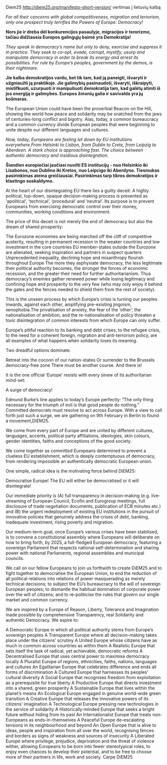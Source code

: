Diem25 http://diem25.org/manifesto-short-version/ vertimas į lietuvių kalbą

*For all their concerns with global competitiveness, migration and terrorism, only one prospect truly terrifies the Powers of Europe: Democracy!*

**Nors jie ir dreba dėl konkurencijos pasaulyje, migracijos ir terorizmo, tačiau didžiausia Europos galingųjų baimė yra Demokratija!**

*They speak in democracy’s name but only to deny, exorcise and suppress it in practice. They seek to co-opt, evade, corrupt, mystify, usurp and manipulate democracy in order to break its energy and arrest its possibilities. For rule by Europe’s peoples, government by the demos, is their nightmare.*

**Jie kalba demokratijos vardu, bet tik tam, kad ją paneigti, išvaryti ir užgniaužti ją praktikoje. Jie galimybių pasinaudoti, išvaryti, iškraipyti, mistifkuoti, uzurpuoti ir manipuliuoti demokratija tam, kad galėtų atimti iš jos energiją ir galimybes. Europos žmonių galia ir savivalda yra jų košmaras.**

The European Union could have been the proverbial Beacon on the Hill, showing the world how peace and solidarity may be snatched from the jaws of centuries-long conflict and bigotry. Alas, today, a common bureaucracy and a common currency divide European peoples that were beginning to unite despite our different languages and cultures.

*Now, today, Europeans are feeling let down by EU institutions everywhere.From Helsinki to Lisbon, from Dublin to Crete, from Leipzig to Aberdeen. A stark choice is approaching fast. The choice between authentic democracy and insidious disintegration.*

**Šiandien europiečiai jaučiasi nuvilti ES institucijų - nuo Helsinkio iki Lisabonos, nuo Dublino iki Kretos, nuo Leipcigo iki Aberdyno. Tiesmukas pasirinkimas ateina greičiausiai. Pasirinkimas tarp tikros demokratijos ir klastingo suskaldymo.**

At the heart of our disintegrating EU there lies a guilty deceit: A highly political, top-down, opaque decision-making process is presented as ‘apolitical’, ‘technical’, ‘procedural’ and ‘neutral’. Its purpose is to prevent Europeans from exercising democratic control over their money, communities, working conditions and environment.

The price of this deceit is not merely the end of democracy but also the dream of shared prosperity:

The Eurozone economies are being marched off the cliff of competitive austerity, resulting in permanent recession in the weaker countries and low investment in the core countries
EU member-states outside the Eurozone are alienated, seeking inspiration and partners in suspect quarters
Unprecedented inequality, declining hope and misanthropy flourish throughout Europe
The more they asphyxiate democracy, the less legitimate their political authority becomes, the stronger the forces of economic recession, and the greater their need for further authoritarianism. Thus democracy’s enemies gather renewed power while losing legitimacy and confining hope and prosperity to the very few (who may only enjoy it behind the gates and the fences needed to shield them from the rest of society).

This is the unseen process by which Europe’s crisis is turning our peoples inwards, against each other, amplifying pre-existing jingoism, xenophobia.The privatisation of anxiety, the fear of the ‘other’, the nationalisation of ambition, and the re-nationalisation of policy threaten a toxic disintegration of common interests from which Europe can only suffer.

Europe’s pitiful reaction to its banking and debt crises, to the refugee crisis, to the need for a coherent foreign, migration and anti-terrorism policy, are all examples of what happens when solidarity loses its meaning.

Two dreadful options dominate:

Retreat into the cocoon of our nation-states
Or surrender to the Brussels democracy-free zone
There must be another course. And there is!

It is the one official ‘Europe’ resists with every sinew of its authoritarian mind-set:

A surge of democracy!

Edmund Burke’s line applies to today’s Europe perfectly: “The only thing necessary for the triumph of evil is that good people do nothing.” Committed democrats must resolve to act across Europe. With a view to call forth just such a surge, we are gathering on 9th February in Berlin to found a movement,DiEM25.

We come from every part of Europe and are united by different cultures, languages, accents, political party affiliations, ideologies, skin colours, gender identities, faiths and conceptions of the good society.

We come together as committed Europeans determined to prevent a clueless EU establishment, which is deeply contemptuous of democracy, from rendering impossible an authentically democratic European union.

One simple, radical idea is the motivating force behind DiEM25:

Democratise Europe!
The EU will either be democratised or it will disintegrate!

Our immediate priority is (A) full transparency in decision-making (e.g. live-streaming of European Council, Ecofin and Eurogroup meetings, full disclosure of trade negotiation documents, publication of ECB minutes etc.) and (B) the urgent redeployment of existing EU institutions in the pursuit of innovative policies that genuinely address the crises of debt, banking, inadequate investment, rising poverty and migration.

Our medium-term goal, once Europe’s various crises have been stabilised, is to convene a constitutional assembly where Europeans will deliberate on how to bring forth, by 2025, a full-fledged European democracy, featuring a sovereign Parliament that respects national self-determination and sharing power with national Parliaments, regional assemblies and municipal councils.

We call on our fellow Europeans to join us forthwith to create DiEM25 and to fight together to democratise the European Union, to end the reduction of all political relations into relations of power masquerading as merely technical decisions; to subject the EU’s bureaucracy to the will of sovereign European peoples; to dismantle the habitual domination of corporate power over the will of citizens; and to re-politicise the rules that govern our single market and common currency.

We are inspired by a Europe of Reason, Liberty, Tolerance and Imagination made possible by comprehensive Transparency, real Solidarity and authentic Democracy. We aspire to:

A Democratic Europe in which all political authority stems from Europe’s sovereign peoples
A Transparent Europe where all decision-making takes place under the citizens’ scrutiny
A United Europe whose citizens have as much in common across countries as within them
A Realistic Europe that sets itself the task of radical, yet achievable, democratic reforms
A Decentralised Europe that uses central power to maximise democracy locally
A Pluralist Europe of regions, ethnicities, faiths, nations, languages and cultures
An Egalitarian Europe that celebrates difference and ends all forms of discrimination
A Cultured Europe that harnesses its peoples’ cultural diversity
A Social Europe that recognises freedom from exploitation as a prerequisite for true liberty
A Productive Europe that directs investment into a shared, green prosperity
A Sustainable Europe that lives within the planet’s means
An Ecological Europe engaged in genuine world-wide green transition
A Creative Europe that releases the innovative powers of its citizens’ imagination
A Technological Europe pressing new technologies in the service of solidarity
A Historically-minded Europe that seeks a bright future without hiding from its past
An Internationalist Europe that treats non-Europeans as ends-in-themselves
A Peaceful Europe de-escalating tensions in its neighbourhood and beyond
An Open Europe that is alive to ideas, people and inspiration from all over the world, recognising fences and borders as signs of weakness and sources of insecurity
A Liberated Europe where privilege, prejudice, deprivation and the threat of violence wither, allowing Europeans to be born into fewer stereotypical roles, to enjoy even chances to develop their potential, and to be free to choose more of their partners in life, work and society.
Carpe DiEM25
